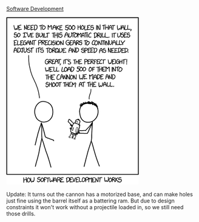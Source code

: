 [Software Development](https://xkcd.com/2021)

![Software Development](./random_comic.png)

Update: It turns out the cannon has a motorized base, and can make holes just fine using the barrel itself as a battering ram. But due to design constraints it won't work without a projectile loaded in, so we still need those drills.

